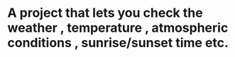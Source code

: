 # A project that lets you check the weather , temperature , atmospheric conditions , sunrise/sunset time etc.
